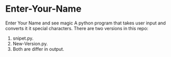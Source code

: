 # Enter-Your-Name
Enter Your Name and see magic
A python program that takes user input and converts it it special characters.
There are two versions in this repo:
1. snipet.py.
2. New-Version.py.
3. Both are differ in output.
